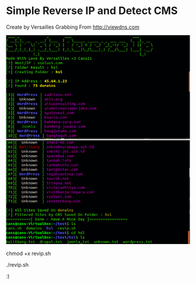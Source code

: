 # Simple Reverse IP and Detect CMS

Create by Versailles
Grabbing From http://viewdns.com

<img src="1.png">
<br>
<img src="2.png">

chmod +x revip.sh

./revip.sh

:)
